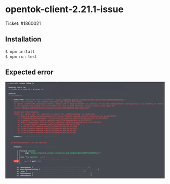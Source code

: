 # opentok-client-2.21.1-issue

Ticket: #1860021

## Installation

```
$ npm install
$ npm run test
```

## Expected error
![Error](issue_screenshot.png)


